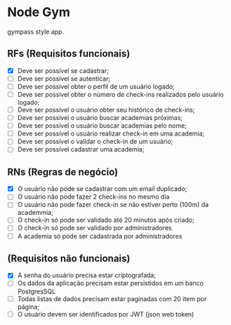 # Node Gym

gympass style app.

## RFs (Requisitos funcionais)

- [x] Deve ser possível se cadastrar;
- [ ] Deve ser possível se autenticar;
- [ ] Deve ser possível obter o perfil de um usuário logado;
- [ ] Deve ser possível obter o número de check-ins realizados pelo usuário logado;
- [ ] Deve ser possível o usuário obter seu histórico de check-ins;
- [ ] Deve ser possível o usuário buscar academias próximas;
- [ ] Deve ser possível o usuário buscar academias pelo nome;
- [ ] Deve ser possível o usuário realizar check-in em uma academia;
- [ ] Deve ser possível o validar o check-in de um usuário;
- [ ] Deve ser possível cadastrar uma academia;

## RNs (Regras de negócio)

- [x] O usuário não pode se cadastrar com um email duplicado;
- [ ] O usuário não pode fazer 2 check-ins no mesmo dia
- [ ] O usuário não pode fazer check-in se não estiver perto (100m) da academmia;
- [ ] O check-in só pode ser validado até 20 minutos após criado;
- [ ] O check-in só pode ser validado por administradores
- [ ] A academia só pode ser cadastrada por administradores

## (Requisitos não funcionais)

- [x] A senha do usuário precisa estar criptografada;
- [ ] Os dados da aplicação precisam estar persistidos em um banco PostgresSQL
- [ ] Todas listas de dados precisam estar paginadas com 20 item por página;
- [ ] O usuário devem ser identificados por JWT (json web token)
